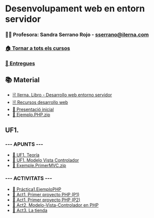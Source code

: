# Desenvolupament web en entorn servidor
### 👩‍🏫 Profesora: Sandra Serrano Rojo - sserrano@ilerna.com
### [🏠 Tornar a tots els cursos](https://github.com/aiuoki/DAW-2)
### [📁 Entregues](https://github.com/aiuoki/DAW-2/tree/Desenvolupament-web-en-entorn-servidor/Desenvolupament%20web%20en%20entorn%20servidor/Entregues)
## 📚 Material
- [🗎 Ilerna. Libro - Desarrollo web entorno servidor](https://apicontent.ilernaonline.com/browse-book/39d8c9ef-874b-4d9b-b6e1-6d902f83d06f/DAW_M07_2112_D/index.html)
- [🗎 Recursos desarrollo web](https://github.com/aiuoki/DAW-2/blob/Desenvolupament-web-en-entorn-servidor/Desenvolupament%20web%20en%20entorn%20servidor/Material/Recursos%20desarrollo%20web.pdf)
- [📎 Presentació inicial](https://github.com/aiuoki/DAW-2/blob/Desenvolupament-web-en-entorn-servidor/Desenvolupament%20web%20en%20entorn%20servidor/Material/Presentaci%C3%B3%20inicial/Presentaci%C3%B3%20inicial.pdf)
- [📎 Ejemplo.PHP.zip](https://github.com/aiuoki/DAW-2/blob/Desenvolupament-web-en-entorn-servidor/Desenvolupament%20web%20en%20entorn%20servidor/Material/EjemploPHP.zip)

## UF1.
### --- APUNTS ---
- [🔗 UF1. Teoría](https://quizizz.com/embed/presentation/65043a7d0375ce7ec2f23c86)
- [📎 UF1. Modelo Vista Controlador](https://github.com/aiuoki/DAW-2/blob/Desenvolupament-web-en-entorn-servidor/Desenvolupament%20web%20en%20entorn%20servidor/UF1/---%20APUNTS%20---/UF1.%20Modelo%20Vista%20Controlador/UF1.%20Modelo%20Vista%20Controlador.pptx)
- [📎 Exemple.PrimerMVC.zip](https://github.com/aiuoki/DAW-2/blob/Desenvolupament-web-en-entorn-servidor/Desenvolupament%20web%20en%20entorn%20servidor/UF1/---%20APUNTS%20---/PrimerMVC.zip)
### --- ACTIVITATS ---
- [📝 Práctica1.EjemploPHP](https://github.com/aiuoki/DAW-2/tree/Desenvolupament-web-en-entorn-servidor/Desenvolupament%20web%20en%20entorn%20servidor/UF1/---%20ACTIVITATS%20---/Pr%C3%A1ctica1.EjemploPHP)
- [📝 Act1. Primer proyecto PHP (P1)](https://github.com/aiuoki/DAW-2/tree/Desenvolupament-web-en-entorn-servidor/Desenvolupament%20web%20en%20entorn%20servidor/UF1/---%20ACTIVITATS%20---/Act1.%20Primer%20proyecto%20PHP%20(P1))
- [📝 Act1. Primer proyecto PHP (P2)](https://github.com/aiuoki/DAW-2/tree/Desenvolupament-web-en-entorn-servidor/Desenvolupament%20web%20en%20entorn%20servidor/UF1/---%20ACTIVITATS%20---/Act1.%20Primer%20proyecto%20PHP%20(P2))
- [📝 Act2. Modelo-Vista-Controlador en PHP](https://github.com/aiuoki/DAW-2/tree/Desenvolupament-web-en-entorn-servidor/Desenvolupament%20web%20en%20entorn%20servidor/UF1/---%20ACTIVITATS%20---/Act2.%20Modelo-Vista-Controlador%20en%20PHP)
- [📝 Act3. La tienda](https://google.com)
